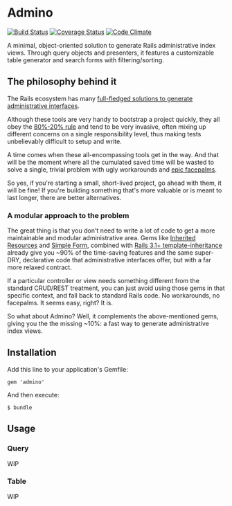 # Admino

[![Build Status](https://travis-ci.org/cantierecreativo/admino.png?branch=v0.0.1)](https://travis-ci.org/cantierecreativo/admino)
[![Coverage Status](https://coveralls.io/repos/cantierecreativo/admino/badge.png?branch=master)](https://coveralls.io/r/cantierecreativo/admino?branch=master)
[![Code Climate](https://codeclimate.com/github/cantierecreativo/admino.png)](https://codeclimate.com/github/cantierecreativo/admino)

A minimal, object-oriented solution to generate Rails administrative index views. Through query objects and presenters, it features a customizable table generator and search forms with filtering/sorting.

## The philosophy behind it

The Rails ecosystem has many [full-fledged solutions to generate administrative interfaces](https://www.ruby-toolbox.com/categories/rails_admin_interfaces).

Although these tools are very handy to bootstrap a project quickly, they all obey the [80%-20% rule](http://en.wikipedia.org/wiki/Pareto_principle) and tend to be very invasive, often mixing up different concerns on a single responsibility level, thus making tests unbelievably difficult to setup and write.

A time comes when these all-encompassing tools get in the way. And that will be the moment where all the cumulated saved time will be wasted to solve a single, trivial problem with ugly workarounds and [epic facepalms](http://i.imgur.com/ghKDGyv.jpg).

So yes, if you're starting a small, short-lived project, go ahead with them, it will be fine! If you're building something that's more valuable or is meant to last longer, there are better alternatives.

### A modular approach to the problem

The great thing is that you don't need to write a lot of code to get a more maintainable and modular administrative area. 
Gems like [Inherited Resources](https://github.com/josevalim/inherited_resources) and [Simple Form](https://github.com/plataformatec/simple_form), combined with [Rails 3.1+ template-inheritance](http://railscasts.com/episodes/269-template-inheritance) already give you ~90% of the time-saving features and the same super-DRY, declarative code that administrative interfaces offer, but with a far more relaxed contract.

If a particular controller or view needs something different from the standard CRUD/REST treatment, you can just avoid using those gems in that specific context, and fall back to standard Rails code. No workarounds, no facepalms. It seems easy, right? It is.

So what about Admino? Well, it complements the above-mentioned gems, giving you the the missing ~10%: a fast way to generate administrative index views.

## Installation

Add this line to your application's Gemfile:

    gem 'admino'

And then execute:

    $ bundle

## Usage

### Query

WIP

### Table

WIP

